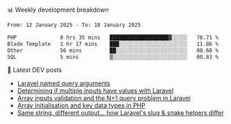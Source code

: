 📊 Weekly development breakdown
<!--START_SECTION:waka-->

```txt
From: 12 January 2025 - To: 18 January 2025

PHP              8 hrs 35 mins   ███████████████████▓░░░░░   78.71 %
Blade Template   1 hr 17 mins    ███░░░░░░░░░░░░░░░░░░░░░░   11.86 %
Other            56 mins         ██░░░░░░░░░░░░░░░░░░░░░░░   08.60 %
SQL              5 mins          ▒░░░░░░░░░░░░░░░░░░░░░░░░   00.83 %
```

<!--END_SECTION:waka-->

📕 Latest DEV posts
<!-- BLOG-POST-LIST:START -->
- [Laravel named query arguments](https://dev.to/michaelvickersuk/laravel-named-query-arguments-28kd)
- [Determining if multiple inputs have values with Laravel](https://dev.to/michaelvickersuk/determining-if-multiple-inputs-have-values-with-laravel-km6)
- [Array inputs validation and the N+1 query problem in Laravel](https://dev.to/michaelvickersuk/array-inputs-validation-and-the-n1-query-problem-in-laravel-2agb)
- [Array initialisation and key data types in PHP](https://dev.to/michaelvickersuk/array-initialisation-and-key-data-types-in-php-1e5b)
- [Same string, different output... how Laravel&#39;s slug &amp; snake helpers differ](https://dev.to/michaelvickersuk/same-string-different-output-how-laravels-slug-snake-helpers-differ-1ccj)
<!-- BLOG-POST-LIST:END -->
